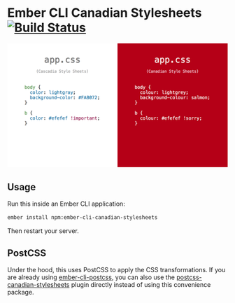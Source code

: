 # Ember CLI Canadian Stylesheets [![Build Status](https://travis-ci.org/chancancode/ember-cli-canadian-stylesheets.svg)](https://travis-ci.org/chancancode/ember-cli-canadian-stylesheets)

![Canadian stylesheets](canadian-stylesheets.png)

## Usage

Run this inside an Ember CLI application:

```sh
ember install npm:ember-cli-canadian-stylesheets
```

Then restart your server.

## PostCSS

Under the hood, this uses PostCSS to apply the CSS transformations. If you are
already using [ember-cli-postcss](https://github.com/jeffjewiss/ember-cli-postcss),
you can also use the [postcss-canadian-stylesheets](https://github.com/chancancode/postcss-canadian-stylesheets)
plugin directly instead of using this convenience package.
